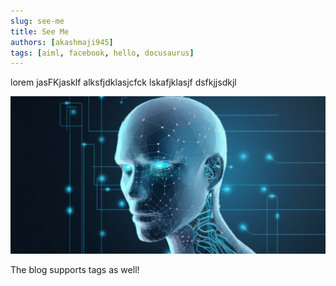 ```yaml
---
slug: see-me
title: See Me
authors: [akashmaji945]
tags: [aiml, facebook, hello, docusaurus]
---
```


lorem
jasFKjasklf
alksfjdklasjcfck
lskafjklasjf
dsfkjjsdkjl

<!-- truncate -->

![Head](./img.png)

The blog supports tags as well!

